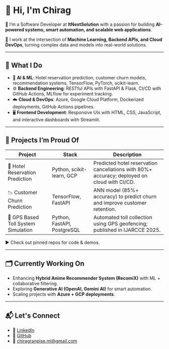 # 👋 Hi, I'm Chirag  

🚀 I’m a Software Developer at **ItNextSolution** with a passion for building **AI-powered systems, smart automation, and scalable web applications**.  

🧠 I work at the intersection of **Machine Learning, Backend APIs, and Cloud DevOps**, turning complex data and models into real-world solutions.  

---

## 🔧 What I Do  
- 🤖 **AI & ML**: Hotel reservation prediction, customer churn models, recommendation systems, TensorFlow, PyTorch, scikit-learn.  
- ⚙️ **Backend Engineering**: RESTful APIs with FastAPI & Flask, CI/CD with GitHub Actions, MLflow for experiment tracking.  
- ☁️ **Cloud & DevOps**: Azure, Google Cloud Platform, Dockerized deployments, GitHub Actions pipelines.  
- 🖥️ **Frontend Development**: Responsive UIs with HTML, CSS, JavaScript, and interactive dashboards with Streamlit.  

---

## 🔨 Projects I’m Proud Of  
| Project | Stack | Description |  
|---------|-------|-------------|  
| 🏨 Hotel Reservation Prediction | Python, scikit-learn, GCP | Predicted hotel reservation cancellations with 80%+ accuracy; deployed on cloud with CI/CD. |  
| 📉 Customer Churn Prediction | TensorFlow, FastAPI | ANN model (85%+ accuracy) to predict churn and improve customer retention. |  
| 🚗 GPS Based Toll System Simulation | Python, FastAPI, PostgreSQL | Automated toll collection using GPS geofencing; published in IJARCCE 2025. |  

▶️ Check out pinned repos for code & demos.  

---

## 🗂️ Currently Working On  
- Enhancing **Hybrid Anime Recommender System (RecomiX)** with ML + collaborative filtering.  
- Exploring **Generative AI (OpenAI, Gemini AI)** for smart automation.  
- Scaling projects with **Azure + GCP deployments**.  

---

## 📬 Let's Connect  
- 💼 [LinkedIn](https://www.linkedin.com/in/chirag-dattatray-ranpise-2b1554244/)  
- 🔗 [GitHub](https://github.com/chiragd0408)  
- 📧 [chiragranpise.ml@gmail.com](mailto:chiragranpise.ml@gmail.com)  
